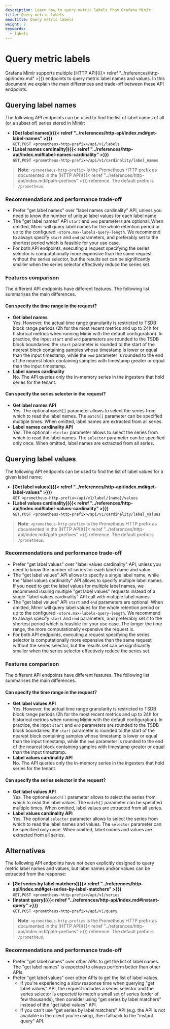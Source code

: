 ```yaml
---
description: Learn how to query metric labels from Grafana Mimir.
title: Query metric labels
menuTitle: Query metric labels
weight: 2
keywords:
  - labels
---
```


# Query metric labels

Grafana Mimir supports multiple [HTTP API]({{< relref "../references/http-api/index.md" >}}) endpoints to query metric label names and values.
In this document we explain the main differences and trade-off between these API endpoints.

## Querying label names

The following API endpoints can be used to find the list of label names of all (or a subset of) series stored in Mimir:

- **[Get label names]({{< relref "../references/http-api/index.md#get-label-names" >}})**<br />
  `GET,POST <prometheus-http-prefix>/api/v1/labels`
- **[Label names cardinality]({{< relref "../references/http-api/index.md#label-names-cardinality" >}})**<br />
  `GET,POST <prometheus-http-prefix>/api/v1/cardinality/label_names`

> **Note**: `<prometheus-http-prefix>` is the Prometheus HTTP prefix as documented in the [HTTP API]({{< relref "../references/http-api/index.md#path-prefixes" >}}) reference.
> The default prefix is `/prometheus`.

### Recommendations and performance trade-off

- Prefer "get label names" over "label names cardinality" API, unless you need to know the number of unique label values for each label name.
- The "get label names" API `start` and `end` parameters are optional. When omitted, Mimir will query label names for the whole retention period or up to the configured `-store.max-labels-query-length`. We recommend to always specify `start` and `end` parameters, and preferably set to the shortest period which is feasible for your use case.
- For both API endpoints, executing a request specifying the series selector is computationally more expensive than the same request without the series selector, but the results set can be significantly smaller when the series selector effectively reduce the series set.

### Features comparison

The different API endpoints have different features.
The following list summarises the main differences.

#### Can specify the time range in the request?

- **Get label names**<br />
  Yes. However, the actual time range granularity is restricted to TSDB block range periods (2h for the most recent metrics and up to 24h for historical metrics when running Mimir with the default configuration). In practice, the input `start` and `end` parameters are rounded to the TSDB block boundaries: the `start` parameter is rounded to the start of the nearest block containing samples whose timestamp is lower or equal than the input timestamp, while the `end` parameter is rounded to the end of the nearest block containing samples with timestamp greater or equal than the input timestamp.
- **Label names cardinality**<br />
  No. The API queries only the in-memory series in the ingesters that hold series for the tenant.

#### Can specify the series selector in the request?

- **Get label names API**<br />
  Yes. The optional `match[]` parameter allows to select the series from which to read the label names. The `match[]` parameter can be specified multiple times. When omitted, label names are extracted from all series.
- **Label names cardinality API**<br />
  Yes. The optional `selector` parameter allows to select the series from which to read the label names. The `selector` parameter can be specified only once. When omitted, label names are extracted from all series.

## Querying label values

The following API endpoints can be used to find the list of label values for a given label name:

- **[Get label values]({{< relref "../references/http-api/index.md#get-label-values" >}})**<br />
  `GET <prometheus-http-prefix>/api/v1/label/{name}/values`
- **[Label values cardinality]({{< relref "../references/http-api/index.md#label-values-cardinality" >}})**<br />
  `GET,POST <prometheus-http-prefix>/api/v1/cardinality/label_values`

> **Note**: `<prometheus-http-prefix>` is the Prometheus HTTP prefix as documented in the [HTTP API]({{< relref "../references/http-api/index.md#path-prefixes" >}}) reference.
> The default prefix is `/prometheus`.

### Recommendations and performance trade-off

- Prefer "get label values" over "label values cardinality" API, unless you need to know the number of series for each label name and value.
- The "get label values" API allows to specify a single label name, while the "label values cardinality" API allows to specify multiple label names. If you need to get the label values for multiple label names, we recommend issuing multiple "get label values" requests instead of a single "label values cardinality" API call with multiple label names.
- The "get label values" API `start` and `end` parameters are optional. When omitted, Mimir will query label values for the whole retention period or up to the configured `-store.max-labels-query-length`. We recommend to always specify `start` and `end` parameters, and preferably set it to the shortest period which is feasible for your use case. The longer the time range, the more computationally expensive the request is.
- For both API endpoints, executing a request specifying the series selector is computationally more expensive than the same request without the series selector, but the results set can be significantly smaller when the series selector effectively reduce the series set.

### Features comparison

The different API endpoints have different features.
The following list summarises the main differences.

#### Can specify the time range in the request?

- **Get label values API**<br />
  Yes. However, the actual time range granularity is restricted to TSDB block range periods (2h for the most recent metrics and up to 24h for historical metrics when running Mimir with the default configuration). In practice, the input `start` and `end` parameters are rounded to the TSDB block boundaries: the `start` parameter is rounded to the start of the nearest block containing samples whose timestamp is lower or equal than the input timestamp, while the `end` parameter is rounded to the end of the nearest block containing samples with timestamp greater or equal than the input timestamp.
- **Label values cardinality API**<br />
  No. The API queries only the in-memory series in the ingesters that hold series for the tenant.

#### Can specify the series selector in the request?

- **Get label values API**<br />
  Yes. The optional `match[]` parameter allows to select the series from which to read the label values. The `match[]` parameter can be specified multiple times. When omitted, label values are extracted from all series.
- **Label values cardinality API**<br />
  Yes. The optional `selector` parameter allows to select the series from which to read the label names and values. The `selector` parameter can be specified only once. When omitted, label names and values are extracted from all series.

## Alternatives

The following API endpoints have not been explicitly designed to query metric label names and values, but label names and/or values can be extracted from the response:

- **[Get series by label matchers]({{< relref "../references/http-api/index.md#get-series-by-label-matchers" >}})**<br />
  `GET,POST <prometheus-http-prefix>/api/v1/series`
- **[Instant query]({{< relref "../references/http-api/index.md#instant-query" >}})**<br />
  `GET,POST <prometheus-http-prefix>/api/v1/query`

> **Note**: `<prometheus-http-prefix>` is the Prometheus HTTP prefix as documented in the [HTTP API]({{< relref "../references/http-api/index.md#path-prefixes" >}}) reference.
> The default prefix is `/prometheus`.

### Recommendations and performance trade-off

- Prefer "get label names" over other APIs to get the list of label names. The "get label names" is expected to always perform better than other APIs.
- Prefer "get label values" over other APIs to get the list of label values.
  - If you're experiencing a slow response time when querying "get label values" API, the request includes a series selector and the series selector is expected to match a small set of series (order of few thousands), then consider using "get series by label matchers" instead of the "get label values" API.
  - If you can't use "get series by label matchers" API (e.g. the API is not available in the client you're using), then fallback to the "instant query" API.
